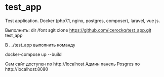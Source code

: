 # test_app
Test application. Docker (php7.1, nginx, postgres, composer), laravel, vue js.

Выполнить:
dir /font sgit clone https://github.com/icerockq/test_app.git test_app

В .../test_app выполнить команду

docker-compose up --build

Сам сайт доступен по http://localhost
Админ панель Posgres по http://localhost:8080



